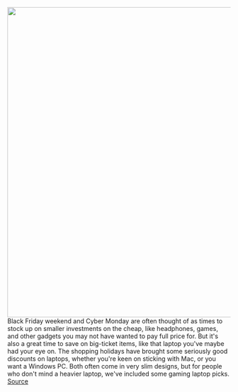 <img src='https://cdn.vox-cdn.com/thumbor/gvdsKPEVSw56nzToYhcrX8YqSjg=/0x0:2040x1360/1200x800/filters:focal(857x517:1183x843)/cdn.vox-cdn.com/uploads/chorus_image/image/70183680/vpavic_191023_3755_0070.6.jpg' width='700px' /><br/>
Black Friday weekend and Cyber Monday are often thought of as times to stock up on smaller investments on the cheap, like headphones, games, and other gadgets you may not have wanted to pay full price for. But it's also a great time to save on big-ticket items, like that laptop you've maybe had your eye on. The shopping holidays have brought some seriously good discounts on laptops, whether you're keen on sticking with Mac, or you want a Windows PC. Both often come in very slim designs, but for people who don't mind a heavier laptop, we've included some gaming laptop picks.
<a href='https://www.theverge.com/22790329/black-friday-2021-laptop-deals-gaming-chromebook-cyber-monday'> Source <a/>
